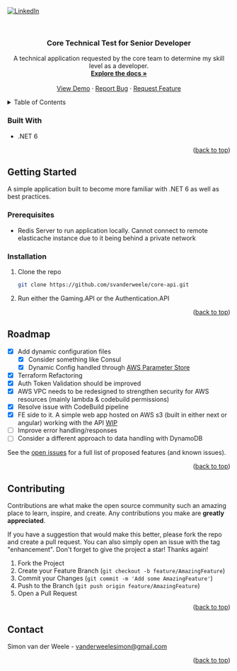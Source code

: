 <!-- Improved compatibility of back to top link: See: https://github.com/othneildrew/Best-README-Template/pull/73 -->
<a name="readme-top"></a>
<!--
*** Thanks for checking out the Best-README-Template. If you have a suggestion
*** that would make this better, please fork the repo and create a pull request
*** or simply open an issue with the tag "enhancement".
*** Don't forget to give the project a star!
*** Thanks again! Now go create something AMAZING! :D
-->



<!-- PROJECT SHIELDS -->
<!--
*** I'm using markdown "reference style" links for readability.
*** Reference links are enclosed in brackets [ ] instead of parentheses ( ).
*** See the bottom of this document for the declaration of the reference variables
*** for contributors-url, forks-url, etc. This is an optional, concise syntax you may use.
*** https://www.markdownguide.org/basic-syntax/#reference-style-links
-->
[![LinkedIn][linkedin-shield]][linkedin-url]



<!-- PROJECT LOGO -->
<br />
<div align="center">

[//]: # (  <a href="https://github.com/svanderweele/core-api">)

[//]: # (    <img src="images/logo.png" alt="Logo" width="80" height="80">)

[//]: # (  </a>)

<h3 align="center">Core Technical Test for Senior Developer</h3>

  <p align="center">
    A technical application requested by the core team to determine my skill level as a developer.
    <br />
    <a href="https://github.com/svanderweele/core-api"><strong>Explore the docs »</strong></a>
    <br />
    <br />
    <a href="https://github.com/svanderweele/core-api">View Demo</a>
    ·
    <a href="https://github.com/svanderweele/core-api/issues">Report Bug</a>
    ·
    <a href="https://github.com/svanderweele/core-api/issues">Request Feature</a>
  </p>
</div>



<!-- TABLE OF CONTENTS -->
<details>
  <summary>Table of Contents</summary>
  <ol>
    <li>
      <a href="#about-the-project">About The Project</a>
      <ul>
        <li><a href="#built-with">Built With</a></li>
      </ul>
    </li>
    <li>
      <a href="#getting-started">Getting Started</a>
      <ul>
        <li><a href="#prerequisites">Prerequisites</a></li>
        <li><a href="#installation">Installation</a></li>
      </ul>
    </li>
    <li><a href="#usage">Usage</a></li>
    <li><a href="#roadmap">Roadmap</a></li>
    <li><a href="#contributing">Contributing</a></li>
    <li><a href="#contact">Contact</a></li>
  </ol>
</details>



### Built With

* .NET 6
<p align="right">(<a href="#readme-top">back to top</a>)</p>



<!-- GETTING STARTED -->
## Getting Started

A simple application built to become more familiar with .NET 6 as well as best practices.
### Prerequisites

* Redis Server to run application locally. Cannot connect to remote elasticache instance due to it being behind a private network

### Installation

1. Clone the repo
   ```sh
   git clone https://github.com/svanderweele/core-api.git
   ```
2. Run either the Gaming.API or the Authentication.API

<p align="right">(<a href="#readme-top">back to top</a>)</p>


<!-- ROADMAP -->
## Roadmap

- [x] Add dynamic configuration files
  - [x] Consider something like Consul
  - [x] Dynamic Config handled through [AWS Parameter Store](https://docs.aws.amazon.com/systems-manager/latest/userguide/systems-manager-parameter-store.html)
- [x] Terraform Refactoring
- [x] Auth Token Validation should be improved
- [x] AWS VPC needs to be redesigned to strengthen security for AWS resources (mainly lambda & codebuild permissions)
- [x] Resolve issue with CodeBuild pipeline
- [x] FE side to it. A simple web app hosted on AWS s3 (built in either next or angular) working with the API [WIP](http://dev-core-game-bucket.s3-website-eu-west-1.amazonaws.com/)
- [ ] Improve error handling/responses
- [ ] Consider a different approach to data handling with DynamoDB

See the [open issues](https://github.com/svanderweele/core-api/issues) for a full list of proposed features (and known issues).

<p align="right">(<a href="#readme-top">back to top</a>)</p>



<!-- CONTRIBUTING -->
## Contributing

Contributions are what make the open source community such an amazing place to learn, inspire, and create. Any contributions you make are **greatly appreciated**.

If you have a suggestion that would make this better, please fork the repo and create a pull request. You can also simply open an issue with the tag "enhancement".
Don't forget to give the project a star! Thanks again!

1. Fork the Project
2. Create your Feature Branch (`git checkout -b feature/AmazingFeature`)
3. Commit your Changes (`git commit -m 'Add some AmazingFeature'`)
4. Push to the Branch (`git push origin feature/AmazingFeature`)
5. Open a Pull Request

<p align="right">(<a href="#readme-top">back to top</a>)</p>




<!-- CONTACT -->
## Contact

Simon van der Weele - vanderweelesimon@gmail.com

<p align="right">(<a href="#readme-top">back to top</a>)</p>


<!-- MARKDOWN LINKS & IMAGES -->
<!-- https://www.markdownguide.org/basic-syntax/#reference-style-links -->
[contributors-shield]: https://img.shields.io/github/contributors/svanderweele/core-api.svg?style=for-the-badge
[contributors-url]: https://github.com/svanderweele/core-api/graphs/contributors
[forks-shield]: https://img.shields.io/github/forks/svanderweele/core-api.svg?style=for-the-badge
[forks-url]: https://github.com/svanderweele/core-api/network/members
[stars-shield]: https://img.shields.io/github/stars/svanderweele/core-api.svg?style=for-the-badge
[stars-url]: https://github.com/svanderweele/core-api/stargazers
[issues-shield]: https://img.shields.io/github/issues/svanderweele/core-api.svg?style=for-the-badge
[issues-url]: https://github.com/svanderweele/core-api/issues
[license-shield]: https://img.shields.io/github/license/svanderweele/core-api.svg?style=for-the-badge
[license-url]: https://github.com/svanderweele/core-api/blob/master/LICENSE.txt
[linkedin-shield]: https://img.shields.io/badge/-LinkedIn-black.svg?style=for-the-badge&logo=linkedin&colorB=555
[linkedin-url]: https://www.linkedin.com/in/simon-van-der-weele-69b28896
[product-screenshot]: images/screenshot.png
[Next.js]: https://img.shields.io/badge/next.js-000000?style=for-the-badge&logo=nextdotjs&logoColor=white
[Next-url]: https://nextjs.org/
[React.js]: https://img.shields.io/badge/React-20232A?style=for-the-badge&logo=react&logoColor=61DAFB
[React-url]: https://reactjs.org/
[Vue.js]: https://img.shields.io/badge/Vue.js-35495E?style=for-the-badge&logo=vuedotjs&logoColor=4FC08D
[Vue-url]: https://vuejs.org/
[Angular.io]: https://img.shields.io/badge/Angular-DD0031?style=for-the-badge&logo=angular&logoColor=white
[Angular-url]: https://angular.io/
[Svelte.dev]: https://img.shields.io/badge/Svelte-4A4A55?style=for-the-badge&logo=svelte&logoColor=FF3E00
[Svelte-url]: https://svelte.dev/
[Laravel.com]: https://img.shields.io/badge/Laravel-FF2D20?style=for-the-badge&logo=laravel&logoColor=white
[Laravel-url]: https://laravel.com
[Bootstrap.com]: https://img.shields.io/badge/Bootstrap-563D7C?style=for-the-badge&logo=bootstrap&logoColor=white
[Bootstrap-url]: https://getbootstrap.com
[JQuery.com]: https://img.shields.io/badge/jQuery-0769AD?style=for-the-badge&logo=jquery&logoColor=white
[JQuery-url]: https://jquery.com 
